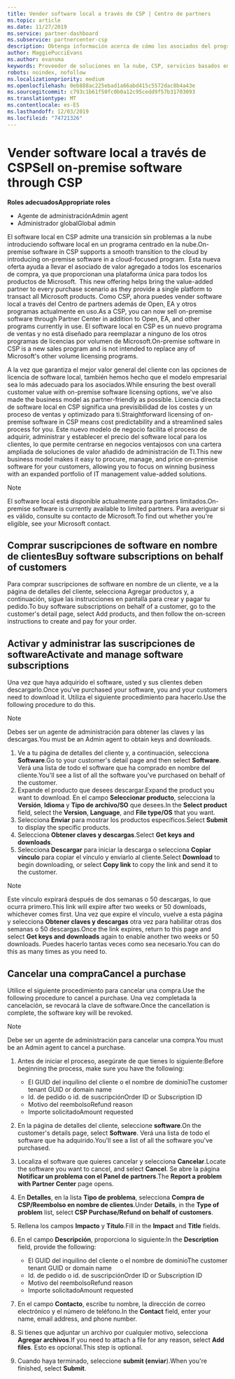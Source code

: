 ```yaml
---
title: Vender software local a través de CSP | Centro de partners
ms.topic: article
ms.date: 11/27/2019
ms.service: partner-dashboard
ms.subservice: partnercenter-csp
description: Obtenga información acerca de cómo los asociados del programa CSP pueden comprar, administrar, vender y cancelar suscripciones de software locales en nombre de los clientes del centro de Partners.
author: MaggiePucciEvans
ms.author: evansma
keywords: Proveedor de soluciones en la nube, CSP, servicios basados en la nube, Azure, Office 365, Dynamics, partner de CSP, vender en CSP, partner directo, partner de CSP indirecto, revendedor de CSP indirecto, CSP directo, CSP indirecto, modelo directo, modelo indirecto, revendedor indirecto, proveedor indirecto, proveedor, distribuidor, programa proveedor de soluciones en la nube
robots: noindex, nofollow
ms.localizationpriority: medium
ms.openlocfilehash: 0eb888ac225ebad1a66abd415c5572dac8b4a43e
ms.sourcegitcommit: c793c1b61f50fc0b0a12c95cedd9f57b31703093
ms.translationtype: MT
ms.contentlocale: es-ES
ms.lasthandoff: 12/03/2019
ms.locfileid: "74721326"
---
```

# <a name="sell-on-premise-software-through-csp"></a><span data-ttu-id="69c2a-104">Vender software local a través de CSP</span><span class="sxs-lookup"><span data-stu-id="69c2a-104">Sell on-premise software through CSP</span></span>

<span data-ttu-id="69c2a-105">**Roles adecuados**</span><span class="sxs-lookup"><span data-stu-id="69c2a-105">**Appropriate roles**</span></span>

- <span data-ttu-id="69c2a-106">Agente de administración</span><span class="sxs-lookup"><span data-stu-id="69c2a-106">Admin agent</span></span>
- <span data-ttu-id="69c2a-107">Administrador global</span><span class="sxs-lookup"><span data-stu-id="69c2a-107">Global admin</span></span>

<span data-ttu-id="69c2a-108">El software local en CSP admite una transición sin problemas a la nube introduciendo software local en un programa centrado en la nube.</span><span class="sxs-lookup"><span data-stu-id="69c2a-108">On-premise software in CSP supports a smooth transition to the cloud by introducing on-premise software in a cloud-focused program.</span></span><span data-ttu-id="69c2a-109">  Esta nueva oferta ayuda a llevar el asociado de valor agregado a todos los escenarios de compra, ya que proporcionan una plataforma única para todos los productos de Microsoft.</span><span class="sxs-lookup"><span data-stu-id="69c2a-109">  This new offering helps bring the value-added partner to every purchase scenario as they provide a single platform to transact all Microsoft products.</span></span> <span data-ttu-id="69c2a-110">Como CSP, ahora puedes vender software local a través del Centro de partners además de Open, EA y otros programas actualmente en uso.</span><span class="sxs-lookup"><span data-stu-id="69c2a-110">As a CSP, you can now sell on-premise software through Partner Center in addition to Open, EA, and other programs currently in use.</span></span> <span data-ttu-id="69c2a-111">El software local en CSP es un nuevo programa de ventas y no está diseñado para reemplazar a ninguno de los otros programas de licencias por volumen de Microsoft.</span><span class="sxs-lookup"><span data-stu-id="69c2a-111">On-premise software in CSP is a new sales program and is not intended to replace any of Microsoft's other volume licensing programs.</span></span> 
 
<span data-ttu-id="69c2a-112">A la vez que garantiza el mejor valor general del cliente con las opciones de licencia de software local, también hemos hecho que el modelo empresarial sea lo más adecuado para los asociados.</span><span class="sxs-lookup"><span data-stu-id="69c2a-112">While ensuring the best overall customer value with on-premise software licensing options, we've also made the business model as partner-friendly as possible.</span></span> <span data-ttu-id="69c2a-113">Licencia directa de software local en CSP significa una previsibilidad de los costes y un proceso de ventas y optimizado para ti.</span><span class="sxs-lookup"><span data-stu-id="69c2a-113">Straightforward licensing of on-premise software in CSP means cost predictability and a streamlined sales process for you.</span></span> <span data-ttu-id="69c2a-114">Este nuevo modelo de negocio facilita el proceso de adquirir, administrar y establecer el precio del software local para los clientes, lo que permite centrarse en negocios ventajosos con una cartera ampliada de soluciones de valor añadido de administración de TI.</span><span class="sxs-lookup"><span data-stu-id="69c2a-114">This new business model makes it easy to procure, manage, and price on-premise software for your customers, allowing you to focus on winning business with an expanded portfolio of IT management value-added solutions.</span></span> 

>[!NOTE]
><span data-ttu-id="69c2a-115">El software local está disponible actualmente para partners limitados.</span><span class="sxs-lookup"><span data-stu-id="69c2a-115">On-premise software is currently available to limited partners.</span></span> <span data-ttu-id="69c2a-116">Para averiguar si es válido, consulte su contacto de Microsoft.</span><span class="sxs-lookup"><span data-stu-id="69c2a-116">To find out whether you're eligible, see your Microsoft contact.</span></span> 


## <a name="buy-software-subscriptions-on-behalf-of-customers"></a><span data-ttu-id="69c2a-117">Comprar suscripciones de software en nombre de clientes</span><span class="sxs-lookup"><span data-stu-id="69c2a-117">Buy software subscriptions on behalf of customers</span></span>

<span data-ttu-id="69c2a-118">Para comprar suscripciones de software en nombre de un cliente, ve a la página de detalles del cliente, selecciona Agregar productos y, a continuación, sigue las instrucciones en pantalla para crear y pagar tu pedido.</span><span class="sxs-lookup"><span data-stu-id="69c2a-118">To buy software subscriptions on behalf of a customer, go to the customer's detail page, select Add products, and then follow the on-screen instructions to create and pay for your order.</span></span>

## <a name="activate-and-manage-software-subscriptions"></a><span data-ttu-id="69c2a-119">Activar y administrar las suscripciones de software</span><span class="sxs-lookup"><span data-stu-id="69c2a-119">Activate and manage software subscriptions</span></span>

<span data-ttu-id="69c2a-120">Una vez que haya adquirido el software, usted y sus clientes deben descargarlo.</span><span class="sxs-lookup"><span data-stu-id="69c2a-120">Once you've purchased your software, you and your customers need to download it.</span></span> <span data-ttu-id="69c2a-121">Utiliza el siguiente procedimiento para hacerlo.</span><span class="sxs-lookup"><span data-stu-id="69c2a-121">Use the following procedure to do this.</span></span> 

>[!NOTE]
><span data-ttu-id="69c2a-122">Debes ser un agente de administración para obtener las claves y las descargas.</span><span class="sxs-lookup"><span data-stu-id="69c2a-122">You must be an Admin agent to obtain keys and downloads.</span></span> 

1. <span data-ttu-id="69c2a-123">Ve a tu página de detalles del cliente y, a continuación, selecciona **Software**.</span><span class="sxs-lookup"><span data-stu-id="69c2a-123">Go to your customer's detail page and then select **Software**.</span></span> <span data-ttu-id="69c2a-124">Verá una lista de todo el software que ha comprado en nombre del cliente.</span><span class="sxs-lookup"><span data-stu-id="69c2a-124">You'll see a list of all the software you've purchased on behalf of the customer.</span></span> 
2.  <span data-ttu-id="69c2a-125">Expande el producto que desees descargar.</span><span class="sxs-lookup"><span data-stu-id="69c2a-125">Expand the product you want to download.</span></span> <span data-ttu-id="69c2a-126">En el campo **Seleccionar producto**, selecciona la **Versión**, **Idioma** y **Tipo de archivo/SO** que desees.</span><span class="sxs-lookup"><span data-stu-id="69c2a-126">In the **Select product** field, select the **Version**, **Language**, and **File type/OS** that you want.</span></span> 
3.  <span data-ttu-id="69c2a-127">Selecciona **Enviar** para mostrar los productos específicos.</span><span class="sxs-lookup"><span data-stu-id="69c2a-127">Select **Submit** to display the specific products.</span></span> 
4.  <span data-ttu-id="69c2a-128">Selecciona **Obtener claves y descargas**.</span><span class="sxs-lookup"><span data-stu-id="69c2a-128">Select **Get keys and downloads**.</span></span> 
5.  <span data-ttu-id="69c2a-129">Selecciona **Descargar** para iniciar la descarga o selecciona **Copiar vínculo** para copiar el vínculo y enviarlo al cliente.</span><span class="sxs-lookup"><span data-stu-id="69c2a-129">Select **Download** to begin downloading, or select **Copy link** to copy the link and send it to the customer.</span></span> 

>[!NOTE]
><span data-ttu-id="69c2a-130">Este vínculo expirará después de dos semanas o 50 descargas, lo que ocurra primero.</span><span class="sxs-lookup"><span data-stu-id="69c2a-130">This link will expire after two weeks or 50 downloads, whichever comes first.</span></span> <span data-ttu-id="69c2a-131">Una vez que expire el vínculo, vuelve a esta página y selecciona **Obtener claves y descargas** otra vez para habilitar otras dos semanas o 50 descargas.</span><span class="sxs-lookup"><span data-stu-id="69c2a-131">Once the link expires, return to this page and select **Get keys and downloads** again to enable another two weeks or 50 downloads.</span></span> <span data-ttu-id="69c2a-132">Puedes hacerlo tantas veces como sea necesario.</span><span class="sxs-lookup"><span data-stu-id="69c2a-132">You can do this as many times as you need to.</span></span> 


## <a name="cancel-a-purchase"></a><span data-ttu-id="69c2a-133">Cancelar una compra</span><span class="sxs-lookup"><span data-stu-id="69c2a-133">Cancel a purchase</span></span>
<span data-ttu-id="69c2a-134">Utilice el siguiente procedimiento para cancelar una compra.</span><span class="sxs-lookup"><span data-stu-id="69c2a-134">Use the following procedure to cancel a purchase.</span></span> <span data-ttu-id="69c2a-135">Una vez completada la cancelación, se revocará la clave de software.</span><span class="sxs-lookup"><span data-stu-id="69c2a-135">Once the cancellation is complete, the software key will be revoked.</span></span> 

>[!NOTE]
><span data-ttu-id="69c2a-136">Debe ser un agente de administración para cancelar una compra.</span><span class="sxs-lookup"><span data-stu-id="69c2a-136">You must be an Admin agent to cancel a purchase.</span></span> 

1.  <span data-ttu-id="69c2a-137">Antes de iniciar el proceso, asegúrate de que tienes lo siguiente:</span><span class="sxs-lookup"><span data-stu-id="69c2a-137">Before beginning the process, make sure you have the following:</span></span> 
    -   <span data-ttu-id="69c2a-138">El GUID del inquilino del cliente o el nombre de dominio</span><span class="sxs-lookup"><span data-stu-id="69c2a-138">The customer tenant GUID or domain name</span></span>
    -   <span data-ttu-id="69c2a-139">Id. de pedido o id. de suscripción</span><span class="sxs-lookup"><span data-stu-id="69c2a-139">Order ID or Subscription ID</span></span>
    -   <span data-ttu-id="69c2a-140">Motivo del reembolso</span><span class="sxs-lookup"><span data-stu-id="69c2a-140">Refund reason</span></span>
    -   <span data-ttu-id="69c2a-141">Importe solicitado</span><span class="sxs-lookup"><span data-stu-id="69c2a-141">Amount requested</span></span>

2.  <span data-ttu-id="69c2a-142">En la página de detalles del cliente, seleccione **software**.</span><span class="sxs-lookup"><span data-stu-id="69c2a-142">On the customer's details page, select **Software**.</span></span> <span data-ttu-id="69c2a-143">Verá una lista de todo el software que ha adquirido.</span><span class="sxs-lookup"><span data-stu-id="69c2a-143">You'll see a list of all the software you've purchased.</span></span> 

3.  <span data-ttu-id="69c2a-144">Localiza el software que quieres cancelar y selecciona **Cancelar**.</span><span class="sxs-lookup"><span data-stu-id="69c2a-144">Locate the software you want to cancel, and select **Cancel**.</span></span> <span data-ttu-id="69c2a-145">Se abre la página **Notificar un problema con el Panel de partners**.</span><span class="sxs-lookup"><span data-stu-id="69c2a-145">The **Report a problem with Partner Center** page opens.</span></span> 

4.  <span data-ttu-id="69c2a-146">En **Detalles**, en la lista **Tipo de problema**, selecciona **Compra de CSP/Reembolso en nombre de clientes**.</span><span class="sxs-lookup"><span data-stu-id="69c2a-146">Under **Details**, in the **Type of problem** list, select **CSP Purchase/Refund on behalf of customers**.</span></span>

5.  <span data-ttu-id="69c2a-147">Rellena los campos **Impacto** y **Título**.</span><span class="sxs-lookup"><span data-stu-id="69c2a-147">Fill in the **Impact** and **Title** fields.</span></span> 

6.  <span data-ttu-id="69c2a-148">En el campo **Descripción**, proporciona lo siguiente:</span><span class="sxs-lookup"><span data-stu-id="69c2a-148">In the **Description** field, provide the following:</span></span> 
    -   <span data-ttu-id="69c2a-149">El GUID del inquilino del cliente o el nombre de dominio</span><span class="sxs-lookup"><span data-stu-id="69c2a-149">The customer tenant GUID or domain name</span></span>
    -   <span data-ttu-id="69c2a-150">Id. de pedido o id. de suscripción</span><span class="sxs-lookup"><span data-stu-id="69c2a-150">Order ID or Subscription ID</span></span>
    -   <span data-ttu-id="69c2a-151">Motivo del reembolso</span><span class="sxs-lookup"><span data-stu-id="69c2a-151">Refund reason</span></span>
    -   <span data-ttu-id="69c2a-152">Importe solicitado</span><span class="sxs-lookup"><span data-stu-id="69c2a-152">Amount requested</span></span>

7.  <span data-ttu-id="69c2a-153">En el campo **Contacto**, escribe tu nombre, la dirección de correo electrónico y el número de teléfono.</span><span class="sxs-lookup"><span data-stu-id="69c2a-153">In the **Contact** field, enter your name, email address, and phone number.</span></span> 

8.  <span data-ttu-id="69c2a-154">Si tienes que adjuntar un archivo por cualquier motivo, selecciona **Agregar archivos**.</span><span class="sxs-lookup"><span data-stu-id="69c2a-154">If you need to attach a file for any reason, select **Add files**.</span></span> <span data-ttu-id="69c2a-155">Esto es opcional.</span><span class="sxs-lookup"><span data-stu-id="69c2a-155">This step is optional.</span></span> 

9.  <span data-ttu-id="69c2a-156">Cuando haya terminado, seleccione **submit (enviar**).</span><span class="sxs-lookup"><span data-stu-id="69c2a-156">When you're finished, select **Submit**.</span></span>